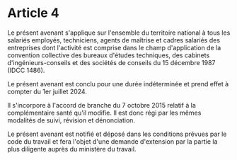 # Article 4

Le présent avenant s'applique sur l'ensemble du territoire national à tous les salariés employés, techniciens, agents de maîtrise et cadres salariés des entreprises dont l'activité est comprise dans le champ d'application de la convention collective des bureaux d'études techniques, des cabinets d'ingénieurs-conseils et des sociétés de conseils du 15 décembre 1987 (IDCC 1486).

Le présent avenant est conclu pour une durée indéterminée et prend effet à compter du 1er juillet 2024.

Il s'incorpore à l'accord de branche du 7 octobre 2015 relatif à la complémentaire santé qu'il modifie. Il est donc régi par les mêmes modalités de suivi, révision et dénonciation.

Le présent avenant est notifié et déposé dans les conditions prévues par le code du travail et fera l'objet d'une demande d'extension par la partie la plus diligente auprès du ministère du travail.

